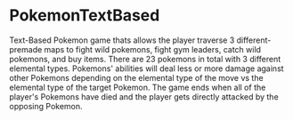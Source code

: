 # PokemonTextBased

Text-Based Pokemon game thats allows the player traverse 3 different-premade maps to fight wild pokemons, fight gym leaders, catch wild pokemons, and buy items. 
There are 23 pokemons in total with 3 different elemental types. Pokemons' abilities will deal less or more damage against other Pokemons depending on the elemental type of the move vs the elemental type of the target Pokemon. The game ends when all of the player's Pokemons have died and the player gets directly attacked by the opposing Pokemon.
